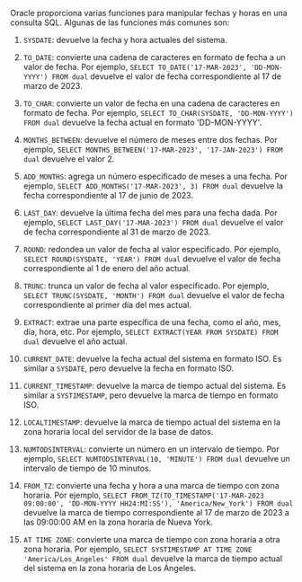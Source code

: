 Oracle proporciona varias funciones para manipular fechas y horas en una consulta SQL. Algunas de las funciones más comunes son:

1.  `SYSDATE`: devuelve la fecha y hora actuales del sistema.
    
2.  `TO_DATE`: convierte una cadena de caracteres en formato de fecha a un valor de fecha. Por ejemplo, `SELECT TO_DATE('17-MAR-2023', 'DD-MON-YYYY') FROM dual` devuelve el valor de fecha correspondiente al 17 de marzo de 2023.
    
3.  `TO_CHAR`: convierte un valor de fecha en una cadena de caracteres en formato de fecha. Por ejemplo, `SELECT TO_CHAR(SYSDATE, 'DD-MON-YYYY') FROM dual` devuelve la fecha actual en formato 'DD-MON-YYYY'.
    
4.  `MONTHS_BETWEEN`: devuelve el número de meses entre dos fechas. Por ejemplo, `SELECT MONTHS_BETWEEN('17-MAR-2023', '17-JAN-2023') FROM dual` devuelve el valor 2.
    
5.  `ADD_MONTHS`: agrega un número especificado de meses a una fecha. Por ejemplo, `SELECT ADD_MONTHS('17-MAR-2023', 3) FROM dual` devuelve la fecha correspondiente al 17 de junio de 2023.
    
6.  `LAST_DAY`: devuelve la última fecha del mes para una fecha dada. Por ejemplo, `SELECT LAST_DAY('17-MAR-2023') FROM dual` devuelve el valor de fecha correspondiente al 31 de marzo de 2023.
    
7.  `ROUND`: redondea un valor de fecha al valor especificado. Por ejemplo, `SELECT ROUND(SYSDATE, 'YEAR') FROM dual` devuelve el valor de fecha correspondiente al 1 de enero del año actual.
    
8.  `TRUNC`: trunca un valor de fecha al valor especificado. Por ejemplo, `SELECT TRUNC(SYSDATE, 'MONTH') FROM dual` devuelve el valor de fecha correspondiente al primer día del mes actual.
    
9.  `EXTRACT`: extrae una parte específica de una fecha, como el año, mes, día, hora, etc. Por ejemplo, `SELECT EXTRACT(YEAR FROM SYSDATE) FROM dual` devuelve el año actual.

10.  `CURRENT_DATE`: devuelve la fecha actual del sistema en formato ISO. Es similar a `SYSDATE`, pero devuelve la fecha en formato ISO.
    
11.  `CURRENT_TIMESTAMP`: devuelve la marca de tiempo actual del sistema. Es similar a `SYSTIMESTAMP`, pero devuelve la marca de tiempo en formato ISO.
    
12.  `LOCALTIMESTAMP`: devuelve la marca de tiempo actual del sistema en la zona horaria local del servidor de la base de datos.
    
13.  `NUMTODSINTERVAL`: convierte un número en un intervalo de tiempo. Por ejemplo, `SELECT NUMTODSINTERVAL(10, 'MINUTE') FROM dual` devuelve un intervalo de tiempo de 10 minutos.
    
14.  `FROM_TZ`: convierte una fecha y hora a una marca de tiempo con zona horaria. Por ejemplo, `SELECT FROM_TZ(TO_TIMESTAMP('17-MAR-2023 09:00:00', 'DD-MON-YYYY HH24:MI:SS'), 'America/New_York') FROM dual` devuelve la marca de tiempo correspondiente al 17 de marzo de 2023 a las 09:00:00 AM en la zona horaria de Nueva York.
    
15.  `AT TIME ZONE`: convierte una marca de tiempo con zona horaria a otra zona horaria. Por ejemplo, `SELECT SYSTIMESTAMP AT TIME ZONE 'America/Los_Angeles' FROM dual` devuelve la marca de tiempo actual del sistema en la zona horaria de Los Ángeles.